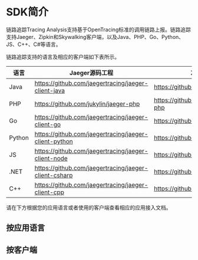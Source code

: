 # SDK简介

链路追踪Tracing Analysis支持基于OpenTracing标准的调用链路上报。链路追踪支持Jaeger、Zipkin和Skywalking客户端，以及Java、PHP、Go、Python、JS、C++、C\#等语言。

链路追踪支持的语言及相应的客户端如下表所示。

|语言|Jaeger源码工程|Zipkin源码工程|Skywalking源码工程|
|--|----------|----------|--------------|
|Java|https://github.com/jaegertracing/jaeger-client-java|https://github.com/openzipkin/zipkin|https://github.com/apache/skywalking|
|PHP|https://github.com/jukylin/jaeger-php|https://github.com/openzipkin/zipkin-php|https://github.com/SkyAPM/SkyAPM-php-sdk|
|Go|https://github.com/jaegertracing/jaeger-client-go|https://github.com/openzipkin/zipkin-go|无|
|Python|https://github.com/jaegertracing/jaeger-client-python|https://github.com/Yelp/py\_zipkin|无|
|JS|https://github.com/jaegertracing/jaeger-client-node|https://github.com/openzipkin/zipkin-js|https://github.com/SkyAPM/SkyAPM-nodejs|
|.NET|https://github.com/jaegertracing/jaeger-client-csharp|https://github.com/openzipkin/zipkin4net|https://github.com/SkyAPM/SkyAPM-dotnet|
|C++|https://github.com/jaegertracing/jaeger-client-cpp|https://github.com/flier/zipkin-cpp|无|

请在下方根据您的应用语言或者使用的客户端查看相应的应用接入文档。

## 按应用语言

## 按客户端

